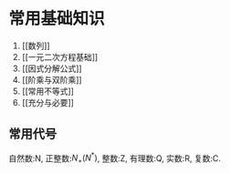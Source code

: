 # 常用基础知识
1. [[数列]]
2. [[一元二次方程基础]]
3. [[因式分解公式]]
4. [[阶乘与双阶乘]]
5. [[常用不等式]]
6. [[充分与必要]]

## 常用代号
自然数:N, 正整数:$N_+(N^*)$, 整数:Z, 有理数:Q, 实数:R, 复数:C. 
